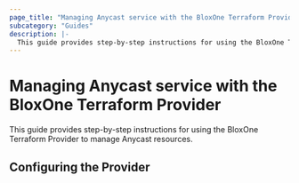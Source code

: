 ```yaml
---
page_title: "Managing Anycast service with the BloxOne Terraform Provider"
subcategory: "Guides"
description: |-
  This guide provides step-by-step instructions for using the BloxOne Terraform Provider to manage Anycast resources.
---
```


# Managing Anycast service with the BloxOne Terraform Provider

This guide provides step-by-step instructions for using the BloxOne Terraform Provider to manage Anycast resources.

## Configuring the Provider

